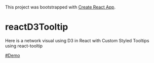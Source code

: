 This project was bootstrapped with [Create React App](https://github.com/facebookincubator/create-react-app).

# reactD3Tooltip
Here is a network visual using D3 in React with Custom Styled Tooltips using react-tooltip

<a href='http://satyaraj.info/demo/networkvisual' target='_blank'>#Demo</a>
